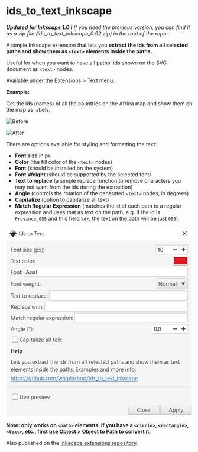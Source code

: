 # ids_to_text_inkscape
*__Updated for Inkscape 1.0 !__ If you need the previous version, you can find it as a zip file (ids\_to\_text\_Inkscape\_0.92.zip) in the root of the repo*.

A simple Inkscape extension that lets you **extract the ids from all selected paths and show them as `<text>` elements inside the paths.**


Useful for when you want to have all paths' ids shown on the SVG document as `<text>` nodes.

Available under the Extensions > Text menu.

**Example:**

Get the ids (names) of all the countries on the Africa map and show them on the map as labels.


![Before](https://github.com/whiplashoo/ids_to_text_inkscape/blob/master/example1.PNG)


![After](https://github.com/whiplashoo/ids_to_text_inkscape/blob/master/example2.PNG)



There are options available for styling and formatting the text:

* **Font size** in px
* **Color** (the fill color of the `<text>` nodes)
* **Font** (should be installed on the system)
* **Font Weight** (should be supported by the selected font)
* **Text to replace** (a simple replace function to remove characters you may not want from the ids during the extraction)
* **Angle** (controls the rotation of the generated `<text>` nodes, in degrees)
* **Capitalize** (option to capitalize all text)
* **Match Regular Expression** (matches the id of each path to a regular expression and uses that as text on the path, e.g. if the id is `Province_055` and this field `\d+`, the text on the path will be just `055`)



![UI](https://github.com/whiplashoo/ids_to_text_inkscape/blob/master/example3.PNG)

**Note: only works on `<path>` elements. If you have a `<circle>`, `<rectangle>`, `<text>`, etc., first use Object > Object to Path to convert it.**

Also published on the [Inkscape extensions repository](https://inkscape.org/~whidev/%E2%98%85ids-to-text-elements "Inkscape extensions repository").